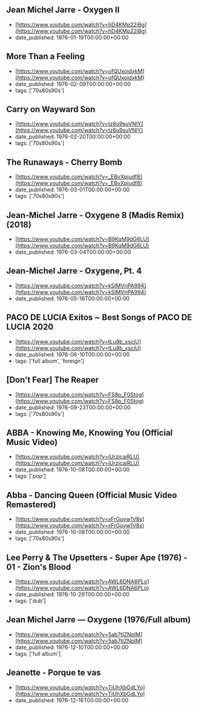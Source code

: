  ## Jean Michel Jarre - Oxygen II
 - [https://www.youtube.com/watch?v=hD4KMp22jBg](https://www.youtube.com/watch?v=hD4KMp22jBg)
 - date_published: 1976-01-19T00:00:00+00:00

 ## More Than a Feeling
 - [https://www.youtube.com/watch?v=ufQUxoidxkM](https://www.youtube.com/watch?v=ufQUxoidxkM)
 - date_published: 1976-02-09T00:00:00+00:00
 - tags: ['70s80s90s']

 ## Carry on Wayward Son
 - [https://www.youtube.com/watch?v=tz6u9suVNlY](https://www.youtube.com/watch?v=tz6u9suVNlY)
 - date_published: 1976-02-20T00:00:00+00:00
 - tags: ['70s80s90s']

 ## The Runaways - Cherry Bomb
 - [https://www.youtube.com/watch?v=_EBvXpjudf8](https://www.youtube.com/watch?v=_EBvXpjudf8)
 - date_published: 1976-03-01T00:00:00+00:00
 - tags: ['70s80s90s']

 ## Jean-Michel Jarre - Oxygene 8 (Madis Remix) (2018)
 - [https://www.youtube.com/watch?v=B9KqM9dG6LU](https://www.youtube.com/watch?v=B9KqM9dG6LU)
 - date_published: 1976-03-04T00:00:00+00:00

 ## Jean-Michel Jarre - Oxygene, Pt. 4
 - [https://www.youtube.com/watch?v=kSIMVnPA994](https://www.youtube.com/watch?v=kSIMVnPA994)
 - date_published: 1976-05-18T00:00:00+00:00

 ## PACO DE LUCIA Exitos ~ Best Songs of PACO DE LUCIA 2020
 - [https://www.youtube.com/watch?v=tLu8b_xscjU](https://www.youtube.com/watch?v=tLu8b_xscjU)
 - date_published: 1976-06-10T00:00:00+00:00
 - tags: ['full album', 'foreign']

 ## [Don't Fear] The Reaper
 - [https://www.youtube.com/watch?v=FS8p_F0Stog](https://www.youtube.com/watch?v=FS8p_F0Stog)
 - date_published: 1976-09-23T00:00:00+00:00
 - tags: ['70s80s90s']

 ## ABBA - Knowing Me, Knowing You (Official Music Video)
 - [https://www.youtube.com/watch?v=iUrzicaiRLU](https://www.youtube.com/watch?v=iUrzicaiRLU)
 - date_published: 1976-10-08T00:00:00+00:00
 - tags: ['pop']

 ## Abba - Dancing Queen (Official Music Video Remastered)
 - [https://www.youtube.com/watch?v=xFrGuyw1V8s](https://www.youtube.com/watch?v=xFrGuyw1V8s)
 - date_published: 1976-10-08T00:00:00+00:00
 - tags: ['70s80s90s']

 ## Lee Perry & The Upsetters - Super Ape (1976) - 01 - Zion's Blood
 - [https://www.youtube.com/watch?v=AWL6DNA6PLo](https://www.youtube.com/watch?v=AWL6DNA6PLo)
 - date_published: 1976-10-29T00:00:00+00:00
 - tags: ['dub']

 ## Jean Michel Jarre — Oxygene (1976/Full album)
 - [https://www.youtube.com/watch?v=5ab7tIZNplM](https://www.youtube.com/watch?v=5ab7tIZNplM)
 - date_published: 1976-12-10T00:00:00+00:00
 - tags: ['full album']

 ## Jeanette - Porque te vas
 - [https://www.youtube.com/watch?v=TjUhXbGdLYo](https://www.youtube.com/watch?v=TjUhXbGdLYo)
 - date_published: 1976-12-16T00:00:00+00:00


